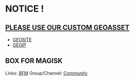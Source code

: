 # NOTICE !

## [PLEASE USE OUR CUSTOM GEOASSET](https://github.com/malikshi/sing-box-geo)

  - [GEOSITE](https://github.com/malikshi/sing-box-geo/releases/latest/download/geosite.db)
  - [GEOIP](https://github.com/malikshi/sing-box-geo/releases/latest/download/geoip.db)

## BOX FOR MAGISK

Links: [BFM](https://github.com/taamarin/box_for_magisk)
Group/Channel: [Community](https://taamarin.t.me/)
